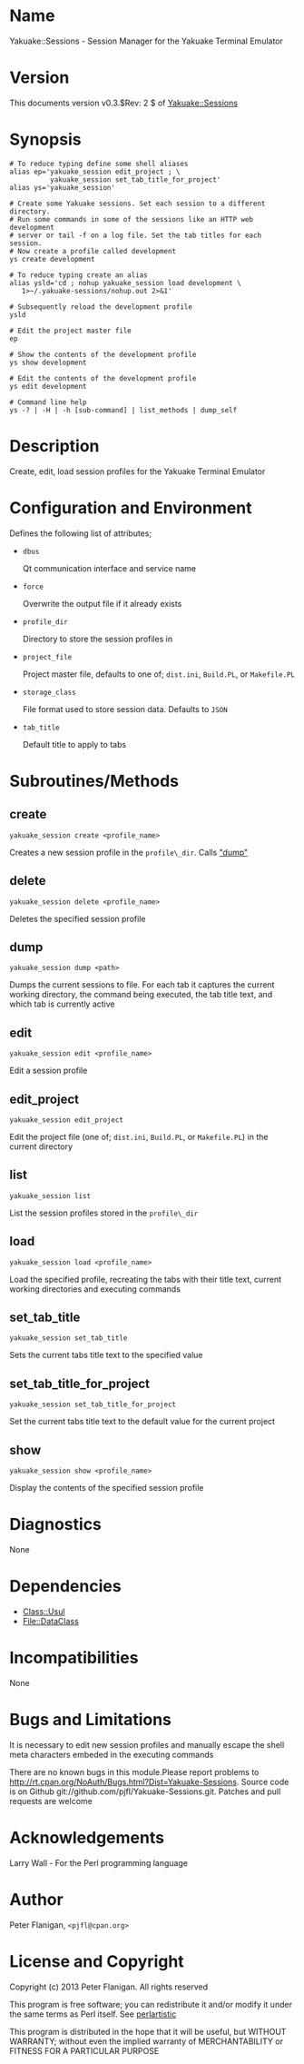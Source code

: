 # Name

Yakuake::Sessions - Session Manager for the Yakuake Terminal Emulator

# Version

This documents version v0.3.$Rev: 2 $ of [Yakuake::Sessions](https://metacpan.org/module/Yakuake::Sessions)

# Synopsis

    # To reduce typing define some shell aliases
    alias ep='yakuake_session edit_project ; \
              yakuake_session set_tab_title_for_project'
    alias ys='yakuake_session'

    # Create some Yakuake sessions. Set each session to a different directory.
    # Run some commands in some of the sessions like an HTTP web development
    # server or tail -f on a log file. Set the tab titles for each session.
    # Now create a profile called development
    ys create development

    # To reduce typing create an alias
    alias ysld='cd ; nohup yakuake_session load development \
       1>~/.yakuake-sessions/nohup.out 2>&1'

    # Subsequently reload the development profile
    ysld

    # Edit the project master file
    ep

    # Show the contents of the development profile
    ys show development

    # Edit the contents of the development profile
    ys edit development

    # Command line help
    ys -? | -H | -h [sub-command] | list_methods | dump_self

# Description

Create, edit, load session profiles for the Yakuake Terminal Emulator

# Configuration and Environment

Defines the following list of attributes;

- `dbus`

    Qt communication interface and service name

- `force`

    Overwrite the output file if it already exists

- `profile_dir`

    Directory to store the session profiles in

- `project_file`

    Project master file, defaults to one of; `dist.ini`, `Build.PL`, or
    `Makefile.PL`

- `storage_class`

    File format used to store session data. Defaults to `JSON`

- `tab_title`

    Default title to apply to tabs

# Subroutines/Methods

## create

    yakuake_session create <profile_name>

Creates a new session profile in the `profile\_dir`. Calls ["dump"](#dump)

## delete

    yakuake_session delete <profile_name>

Deletes the specified session profile

## dump

    yakuake_session dump <path>

Dumps the current sessions to file. For each tab it captures the
current working directory, the command being executed, the tab title text,
and which tab is currently active

## edit

    yakuake_session edit <profile_name>

Edit a session profile

## edit\_project

    yakuake_session edit_project

Edit the project file (one of; `dist.ini`, `Build.PL`, or
`Makefile.PL`) in the current directory

## list

    yakuake_session list

List the session profiles stored in the `profile\_dir`

## load

    yakuake_session load <profile_name>

Load the specified profile, recreating the tabs with their title text,
current working directories and executing commands

## set\_tab\_title

    yakuake_session set_tab_title

Sets the current tabs title text to the specified value

## set\_tab\_title\_for\_project

    yakuake_session set_tab_title_for_project

Set the current tabs title text to the default value for the current project

## show

    yakuake_session show <profile_name>

Display the contents of the specified session profile

# Diagnostics

None

# Dependencies

- [Class::Usul](https://metacpan.org/module/Class::Usul)
- [File::DataClass](https://metacpan.org/module/File::DataClass)

# Incompatibilities

None

# Bugs and Limitations

It is necessary to edit new session profiles and manually escape the shell
meta characters embeded in the executing commands

There are no known bugs in this module.Please report problems to
http://rt.cpan.org/NoAuth/Bugs.html?Dist=Yakuake-Sessions. Source code
is on Github git://github.com/pjfl/Yakuake-Sessions.git. Patches and
pull requests are welcome

# Acknowledgements

Larry Wall - For the Perl programming language

# Author

Peter Flanigan, `<pjfl@cpan.org>`

# License and Copyright

Copyright (c) 2013 Peter Flanigan. All rights reserved

This program is free software; you can redistribute it and/or modify it
under the same terms as Perl itself. See [perlartistic](https://metacpan.org/module/perlartistic)

This program is distributed in the hope that it will be useful,
but WITHOUT WARRANTY; without even the implied warranty of
MERCHANTABILITY or FITNESS FOR A PARTICULAR PURPOSE
